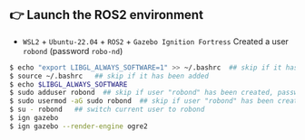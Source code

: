 ## 👉 Launch the ROS2 environment

* `WSL2` + `Ubuntu-22.04` + `ROS2` + `Gazebo Ignition Fortress`
  Created a user `robond` (password `robo-nd`) 

```sh
$ echo "export LIBGL_ALWAYS_SOFTWARE=1" >> ~/.bashrc  ## skip if it has been added to ~/.bashrc with user "guido"
$ source ~/.bashrc   ## skip if it has been added
$ echo $LIBGL_ALWAYS_SOFTWARE  
$ sudo adduser robond  ## skip if user "robond" has been created, password "robo-nd"
$ sudo usermod -aG sudo robond  ## skip if user "robond" has been created
$ su - robond   ## switch current user to robond
$ ign gazebo    
$ ign gazebo --render-engine ogre2
```